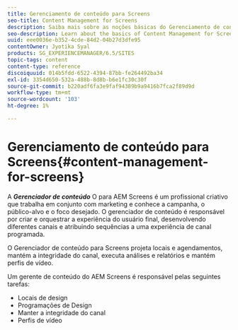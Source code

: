 ```yaml
---
title: Gerenciamento de conteúdo para Screens
seo-title: Content Management for Screens
description: Saiba mais sobre as noções básicas do Gerenciamento de conteúdo para Screens.
seo-description: Learn about the basics of Content Management for Screens.
uuid: eee0036e-b352-4cde-84d2-04b27d3dfe95
contentOwner: Jyotika Syal
products: SG_EXPERIENCEMANAGER/6.5/SITES
topic-tags: content
content-type: reference
discoiquuid: 014b5fdd-6522-4394-87bb-fe264492ba34
exl-id: 3354d650-532a-488b-8d8b-b6e1fc30c30f
source-git-commit: b220adf6fa3e9faf94389b9a9416b7fca2f89d9d
workflow-type: tm+mt
source-wordcount: '103'
ht-degree: 1%

---
```


# Gerenciamento de conteúdo para Screens{#content-management-for-screens}

A ***Gerenciador de conteúdo*** O para AEM Screens é um profissional criativo que trabalha em conjunto com marketing e conhece a campanha, o público-alvo e o foco desejado. O gerenciador de conteúdo é responsável por criar e orquestrar a experiência do usuário final, desenvolvendo diferentes canais e atribuindo sequências a uma experiência de canal programada.

O Gerenciador de conteúdo para Screens projeta locais e agendamentos, mantém a integridade do canal, executa análises e relatórios e mantém perfis de vídeo.

Um gerente de conteúdo do AEM Screens é responsável pelas seguintes tarefas:

* Locais de design
* Programações de Design
* Manter a integridade do canal
* Perfis de vídeo
